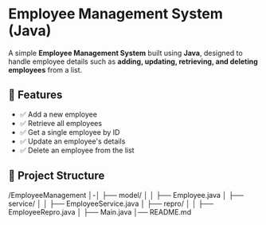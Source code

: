 # Employee Management System (Java)

A simple **Employee Management System** built using **Java**, designed to handle employee details such as **adding, updating, retrieving, and deleting employees** from a list.

## 📌 Features
- ✅ Add a new employee
- ✅ Retrieve all employees
- ✅ Get a single employee by ID
- ✅ Update an employee's details
- ✅ Delete an employee from the list

## 📂 Project Structure
/EmployeeManagement │-│ ├── model/ │ │ ├── Employee.java │ ├── service/ │ │ ├── EmployeeService.java │ ├── repro/ │ │ ├── EmployeeRepro.java │ ├── Main.java │── README.md
